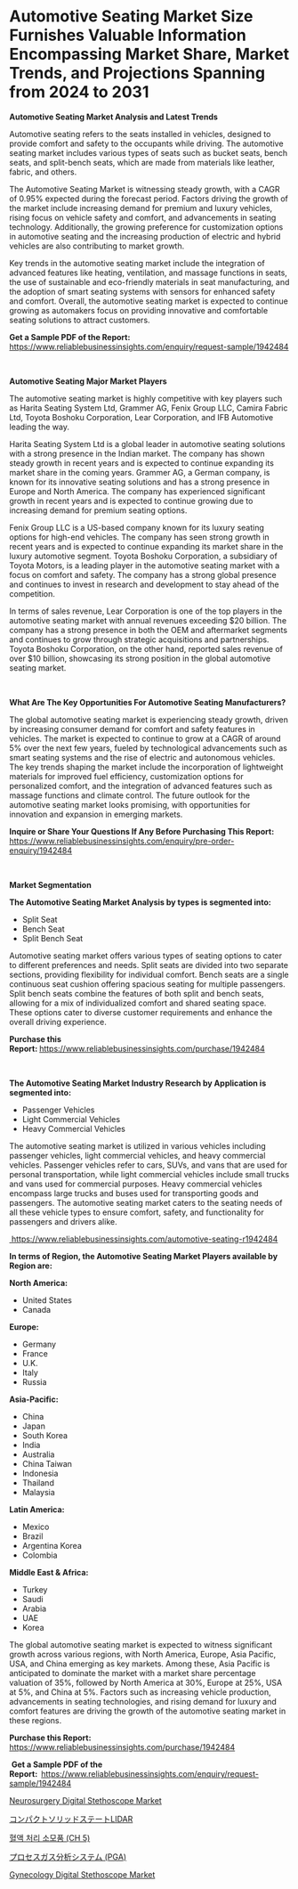 <p><h1>Automotive Seating Market Size Furnishes Valuable Information Encompassing Market Share, Market Trends, and Projections Spanning from 2024 to 2031</h1></p><p><strong>Automotive Seating Market Analysis and Latest Trends</strong></p>
<p><p>Automotive seating refers to the seats installed in vehicles, designed to provide comfort and safety to the occupants while driving. The automotive seating market includes various types of seats such as bucket seats, bench seats, and split-bench seats, which are made from materials like leather, fabric, and others.</p><p>The Automotive Seating Market is witnessing steady growth, with a CAGR of 0.95% expected during the forecast period. Factors driving the growth of the market include increasing demand for premium and luxury vehicles, rising focus on vehicle safety and comfort, and advancements in seating technology. Additionally, the growing preference for customization options in automotive seating and the increasing production of electric and hybrid vehicles are also contributing to market growth.</p><p>Key trends in the automotive seating market include the integration of advanced features like heating, ventilation, and massage functions in seats, the use of sustainable and eco-friendly materials in seat manufacturing, and the adoption of smart seating systems with sensors for enhanced safety and comfort. Overall, the automotive seating market is expected to continue growing as automakers focus on providing innovative and comfortable seating solutions to attract customers.</p></p>
<p><strong>Get a Sample PDF of the Report:&nbsp;</strong> <a href="https://www.reliablebusinessinsights.com/enquiry/request-sample/1942484">https://www.reliablebusinessinsights.com/enquiry/request-sample/1942484</a></p>
<p>&nbsp;</p>
<p><strong>Automotive Seating Major Market Players</strong></p>
<p><p>The automotive seating market is highly competitive with key players such as Harita Seating System Ltd, Grammer AG, Fenix Group LLC, Camira Fabric Ltd, Toyota Boshoku Corporation, Lear Corporation, and IFB Automotive leading the way.</p><p>Harita Seating System Ltd is a global leader in automotive seating solutions with a strong presence in the Indian market. The company has shown steady growth in recent years and is expected to continue expanding its market share in the coming years. Grammer AG, a German company, is known for its innovative seating solutions and has a strong presence in Europe and North America. The company has experienced significant growth in recent years and is expected to continue growing due to increasing demand for premium seating options.</p><p>Fenix Group LLC is a US-based company known for its luxury seating options for high-end vehicles. The company has seen strong growth in recent years and is expected to continue expanding its market share in the luxury automotive segment. Toyota Boshoku Corporation, a subsidiary of Toyota Motors, is a leading player in the automotive seating market with a focus on comfort and safety. The company has a strong global presence and continues to invest in research and development to stay ahead of the competition.</p><p>In terms of sales revenue, Lear Corporation is one of the top players in the automotive seating market with annual revenues exceeding $20 billion. The company has a strong presence in both the OEM and aftermarket segments and continues to grow through strategic acquisitions and partnerships. Toyota Boshoku Corporation, on the other hand, reported sales revenue of over $10 billion, showcasing its strong position in the global automotive seating market.</p></p>
<p>&nbsp;</p>
<p><strong>What Are The Key Opportunities For Automotive Seating Manufacturers?</strong></p>
<p><p>The global automotive seating market is experiencing steady growth, driven by increasing consumer demand for comfort and safety features in vehicles. The market is expected to continue to grow at a CAGR of around 5% over the next few years, fueled by technological advancements such as smart seating systems and the rise of electric and autonomous vehicles. The key trends shaping the market include the incorporation of lightweight materials for improved fuel efficiency, customization options for personalized comfort, and the integration of advanced features such as massage functions and climate control. The future outlook for the automotive seating market looks promising, with opportunities for innovation and expansion in emerging markets.</p></p>
<p><strong>Inquire or Share Your Questions If Any Before Purchasing This Report:</strong> <a href="https://www.reliablebusinessinsights.com/enquiry/pre-order-enquiry/1942484">https://www.reliablebusinessinsights.com/enquiry/pre-order-enquiry/1942484</a></p>
<p>&nbsp;</p>
<p><strong>Market Segmentation</strong></p>
<p><strong>The Automotive Seating Market Analysis by types is segmented into:</strong></p>
<p><ul><li>Split Seat</li><li>Bench Seat</li><li>Split Bench Seat</li></ul></p>
<p><p>Automotive seating market offers various types of seating options to cater to different preferences and needs. Split seats are divided into two separate sections, providing flexibility for individual comfort. Bench seats are a single continuous seat cushion offering spacious seating for multiple passengers. Split bench seats combine the features of both split and bench seats, allowing for a mix of individualized comfort and shared seating space. These options cater to diverse customer requirements and enhance the overall driving experience.</p></p>
<p><strong>Purchase this Report:&nbsp;</strong><a href="https://www.reliablebusinessinsights.com/purchase/1942484">https://www.reliablebusinessinsights.com/purchase/1942484</a></p>
<p>&nbsp;</p>
<p><strong>The Automotive Seating Market Industry Research by Application is segmented into:</strong></p>
<p><ul><li>Passenger Vehicles</li><li>Light Commercial Vehicles</li><li>Heavy Commercial Vehicles</li></ul></p>
<p><p>The automotive seating market is utilized in various vehicles including passenger vehicles, light commercial vehicles, and heavy commercial vehicles. Passenger vehicles refer to cars, SUVs, and vans that are used for personal transportation, while light commercial vehicles include small trucks and vans used for commercial purposes. Heavy commercial vehicles encompass large trucks and buses used for transporting goods and passengers. The automotive seating market caters to the seating needs of all these vehicle types to ensure comfort, safety, and functionality for passengers and drivers alike.</p></p>
<p><a href="https://www.reliablebusinessinsights.com/automotive-seating-r1942484">&nbsp;https://www.reliablebusinessinsights.com/automotive-seating-r1942484</a></p>
<p><strong>In terms of Region, the Automotive Seating Market Players available by Region are:</strong></p>
<p>
    <p> <strong> North America: </strong>
        <ul>
            <li>United States</li>
            <li>Canada</li>
        </ul>
        </p> 
    <p> <strong> Europe: </strong>
        <ul>
            <li>Germany</li>
            <li>France</li>
            <li>U.K.</li>
            <li>Italy</li>
            <li>Russia</li>
        </ul>
        </p> 
    <p> <strong> Asia-Pacific: </strong>
        <ul>
            <li>China</li>
            <li>Japan</li>
            <li>South Korea</li>
            <li>India</li>
            <li>Australia</li>
            <li>China Taiwan</li>
            <li>Indonesia</li>
            <li>Thailand</li>
            <li>Malaysia</li>
        </ul>
        </p> 
    <p> <strong> Latin America: </strong>
        <ul>
            <li>Mexico</li>
            <li>Brazil</li>
            <li>Argentina Korea</li>
            <li>Colombia</li>
        </ul>
        </p> 
    <p> <strong> Middle East & Africa: </strong>
        <ul>
            <li>Turkey</li>
            <li>Saudi</li>
            <li>Arabia</li>
            <li>UAE</li>
            <li>Korea</li>
        </ul>
    </p>
    </p>
<p><p>The global automotive seating market is expected to witness significant growth across various regions, with North America, Europe, Asia Pacific, USA, and China emerging as key markets. Among these, Asia Pacific is anticipated to dominate the market with a market share percentage valuation of 35%, followed by North America at 30%, Europe at 25%, USA at 5%, and China at 5%. Factors such as increasing vehicle production, advancements in seating technologies, and rising demand for luxury and comfort features are driving the growth of the automotive seating market in these regions.</p></p>
<p><strong>Purchase this Report: </strong><a href="https://www.reliablebusinessinsights.com/purchase/1942484">https://www.reliablebusinessinsights.com/purchase/1942484</a></p>
<p>&nbsp;<strong>Get a Sample PDF of the Report:&nbsp;&nbsp;</strong><a href="https://www.reliablebusinessinsights.com/enquiry/request-sample/1942484">https://www.reliablebusinessinsights.com/enquiry/request-sample/1942484</a></p>
<p><strong></strong></p>
<p><p><a href="https://github.com/ZackaryHalvorson2023/Market-Research-Report-List-1/blob/main/neurosurgery-digital-stethoscope-market.md">Neurosurgery Digital Stethoscope Market</a></p><p><a href="https://github.com/tubbs463/Market-Research-Report-List-1/blob/main/8498131120213.md">コンパクトソリッドステートLIDAR</a></p><p><a href="https://github.com/vsckjg50460/Market-Research-Report-List-2/blob/main/9950165127267.md">혈액 처리 소모품 (CH 5)</a></p><p><a href="https://github.com/decker5351/Market-Research-Report-List-1/blob/main/8557765120212.md">プロセスガス分析システム (PGA)</a></p><p><a href="https://github.com/AnnChovey2023/Market-Research-Report-List-1/blob/main/gynecology-digital-stethoscope-market.md">Gynecology Digital Stethoscope Market</a></p></p>